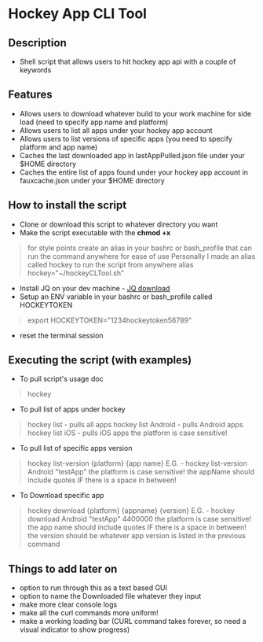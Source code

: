 # Hockey App CLI Tool

## Description
- Shell script that allows users to hit hockey app api with a couple of keywords

## Features
- Allows users to download whatever build to your work machine for side load (need to specify app name and platform)
- Allows users to list all apps under your hockey app account
- Allows users to list versions of specific apps (you need to specify platform and app name)
- Caches the last downloaded app in lastAppPulled.json file under your $HOME directory
- Caches the entire list of apps found under your hockey app account in fauxcache.json under your $HOME directory

## How to install the script
- Clone or download this script to whatever directory you want
- Make the script executable with the **chmod +x**
> for style points create an alias in your bashrc or bash_profile that can run the command anywhere for ease of use
> Personally I made an alias called hockey to run the script from anywhere
> alias hockey="~/hockeyCLTool.sh"
- Install JQ on your dev machine - [JQ download](https://stedolan.github.io/jq/download/)
- Setup an ENV variable in your bashrc or bash_profile called HOCKEYTOKEN
> export HOCKEYTOKEN="1234hockeytoken56789"
- reset the terminal session

## Executing the script (with examples)
- To pull script's usage doc
> hockey

- To pull list of apps under hockey
> hockey list - pulls all apps
> hockey list Android - pulls Android apps
> hockey list iOS - pulls iOS apps
> the platform is case sensitive!

- To pull list of specific apps version
> hockey list-version {platform} {app name}
> E.G. - hockey list-version Android "testApp"
> the platform is case sensitive!
> the appName should include quotes IF there is a space in between!

- To Download specific app
> hockey download {platform} {appname} {version}
> E.G. - hockey download Android "testApp" 4400000
> the platform is case sensitive!
> the app name should include quotes IF there is a space in between!
> the version should be whatever app version is listed in the previous command

## Things to add later on
- option to run through this as a text based GUI
- option to name the Downloaded file whatever they input
- make more clear console logs
- make all the curl commands more uniform!
- make a working loading bar (CURL command takes forever, so need a visual indicator to show progress)